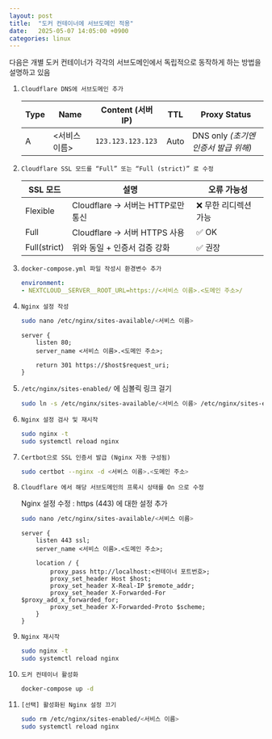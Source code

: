 ```yaml
---
layout: post
title:  "도커 컨테이너에 서브도메인 적용"
date:   2025-05-07 14:05:00 +0900
categories: linux
---
```

다음은 개별 도커 컨테이너가 각각의 서브도메인에서 독립적으로 동작하게 하는 방법을 설명하고 있음

1. `Cloudflare DNS에 서브도메인 추가`

    | Type | Name         | Content (서버 IP) | TTL  | Proxy Status |
    |------|--------------|------------------|------|---------------|
    | A    | <서비스 이름> | `123.123.123.123` | Auto | DNS only *(초기엔 인증서 발급 위해)* |

2. `Cloudflare SSL 모드를 “Full” 또는 “Full (strict)” 로 수정`

    | SSL 모드 | 설명 | 오류 가능성 |
    |----------|------|-------------|
    | Flexible | Cloudflare → 서버는 HTTP로만 통신 | ❌ 무한 리디렉션 가능 |
    | Full     | Cloudflare → 서버 HTTPS 사용 | ✅ OK |
    | Full(strict) | 위와 동일 + 인증서 검증 강화 | ✅ 권장 |

3. `docker-compose.yml 파일 작성시 환경변수 추가`

    ```yaml
    environment:
    - NEXTCLOUD__SERVER__ROOT_URL=https://<서비스 이름>.<도메인 주소>/
    ```

4. `Nginx 설정 작성`

    ```bash
    sudo nano /etc/nginx/sites-available/<서비스 이름>
    ```

    ```nginx
    server {
        listen 80;
        server_name <서비스 이름>.<도메인 주소>;
        
        return 301 https://$host$request_uri;
    }
    ```

5. `/etc/nginx/sites-enabled/` 에 심볼릭 링크 걸기

    ```bash
    sudo ln -s /etc/nginx/sites-available/<서비스 이름> /etc/nginx/sites-enabled/
    ```

6. `Nginx 설정 검사 및 재시작`

    ```bash
    sudo nginx -t
    sudo systemctl reload nginx
    ```

7. `Certbot으로 SSL 인증서 발급 (Nginx 자동 구성됨)`

    ```bash
    sudo certbot --nginx -d <서비스 이름>.<도메인 주소>
    ```

8. `Cloudflare 에서 해당 서브도메인의 프록시 상태를 On 으로 수정`

    Nginx 설정 수정 : https (443) 에 대한 설정 추가
    
    ```bash
    sudo nano /etc/nginx/sites-available/<서비스 이름>
    ```

    ```nginx
    server {
        listen 443 ssl;
        server_name <서비스 이름>.<도메인 주소>;

        location / {
            proxy_pass http://localhost:<컨테이너 포트번호>;
            proxy_set_header Host $host;
            proxy_set_header X-Real-IP $remote_addr;
            proxy_set_header X-Forwarded-For $proxy_add_x_forwarded_for;
            proxy_set_header X-Forwarded-Proto $scheme;
        }
    }
    ```

9. `Nginx 재시작`

    ```bash
    sudo nginx -t
    sudo systemctl reload nginx
    ```

10. `도커 컨테이너 활성화`

    ```bash
    docker-compose up -d
    ```

11. `[선택] 활성화된 Nginx 설정 끄기`

    ```bash
    sudo rm /etc/nginx/sites-enabled/<서비스 이름>
    sudo systemctl reload nginx
    ```